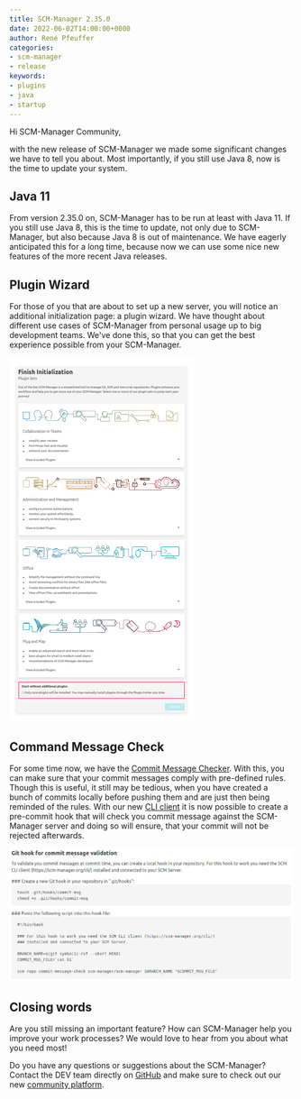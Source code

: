 ```yaml
---
title: SCM-Manager 2.35.0
date: 2022-06-02T14:00:00+0000
author: René Pfeuffer
categories:
- scm-manager
- release
keywords:
- plugins
- java
- startup
---
```


Hi SCM-Manager Community,

with the new release of SCM-Manager we made some significant changes we have to tell you about. Most importantly, if
you still use Java 8, now is the time to update your system.

## Java 11

From version 2.35.0 on, SCM-Manager has to be run at least with Java 11. If you still use Java 8, this is the time to
update, not only due to SCM-Manager, but also because Java 8 is out of maintenance. We have eagerly anticipated this for a long
time, because now we can use some nice new features of the more recent Java releases.

## Plugin Wizard

For those of you that are about to set up a new server, you will notice an additional initialization page: a plugin
wizard. We have thought about different use cases of SCM-Manager from personal usage up to big development teams.
We've done this, so that you can get the best experience possible from your SCM-Manager.

![The new plugin wizard page](assets/plugin-wizard.png)

## Command Message Check

For some time now, we have the [Commit Message Checker](https://scm-manager.org/plugins/scm-commit-message-checker-plugin/).
With this, you can make sure that your commit messages comply with pre-defined rules. Though this is useful, it still may be
tedious, when you have created a bunch of commits locally before pushing them and are just then being reminded of the
rules. With our new [CLI client](https://scm-manager.org/cli/) it is now possible to create a pre-commit hook that will
check you commit message against the SCM-Manager server and doing so will ensure, that your commit will not be rejected
afterwards.

![Configuration for the commit message check hook](assets/message-check-hook.png)

## Closing words
Are you still missing an important feature? How can SCM-Manager help you improve your work processes?
We would love to hear from you about what you need most!

Do you have any questions or suggestions about the SCM-Manager?
Contact the DEV team directly on [GitHub](https://github.com/scm-manager/scm-manager/) and make sure
to check out our new [community platform](https://community.cloudogu.com/c/scm-manager/).
